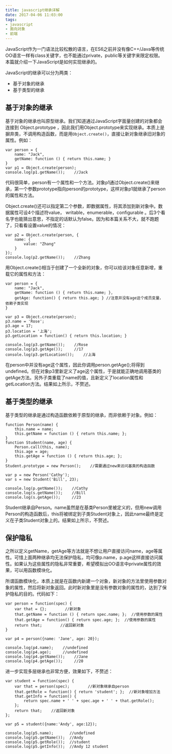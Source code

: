 ```yaml
---
title: javascript继承详解
date: 2017-04-06 11:03:00
tags:
- javascript
- 面向对象
- 前端
---
```

JavaScript作为一门语法比较松散的语言，在ES6之前并没有像C++/Java等传统OO语言一样有class关键字，也不能通过private，public等关键字来限定权限。本篇就介绍一下JavaScript是如何实现继承的。

JavaScript的继承可以分为两类：
* 基于对象的继承
* 基于类型的继承

## 基于对象的继承
基于对象的继承也叫原型继承。我们知道通过JavaScript字面量创建的对象都会连接到 Object.prototype ，因此我们用Object.prototype来实现继承。本质上是摒弃类，不调用构造函数，而是用``Object.create()``，直接让新对象继承旧对象的属性。例如：
```
var person = {
    name: "Jack",
    getName: function () { return this.name; }
}
var p1 = Object.create(person);
console.log(p1.getName());    //Jack
```
代码很简单，person有一个属性和一个方法。对象p1通过Object.create()来继承，第一个参数prototype指向person的prototype，这样对象p1就继承了person的属性和方法。

Object.create()还可以指定第二个参数，即数据属性，将其添加到新对象中。数据属性可设4个描述符value， writable，enumerable，configurable 。后3个看名字也能猜出意思，不指定的话默认为false。因为和本篇关系不大，就不跑题了，只看看设置value的情况：
```
var p2 = Object.create(person, {
    name: {
        value: "Zhang"
    }
});
console.log(p2.getName());    //Zhang
```
用Object.create()相当于创建了一个全新的对象，你可以给该对象任意新增，重载它的属性和方法：
```
var person = {
    name: "Jack",
    getName: function () { return this.name; },
    getAge: function() { return this.age; } //注意并没有age这个成员变量，依赖子类实现
}

var p3 = Object.create(person);
p3.name = 'Rose';
p3.age = 17;
p3.location = '上海';
p3.getLocation = function() { return this.location; }

console.log(p3.getName());    //Rose
console.log(p3.getAge());     //17
console.log(p3.getLocation());    //上海
```
在person中并没有age这个属性，因此你调用person.getAge();将得到undefined。但在对象p3里新定义了age这个属性，于是就能正确地调用基类的getAge方法。另外子类重载了name的值，且新定义了location属性和getLocation方法。结果如上所示，不赘述。

## 基于类型的继承
基于类型的继承是通过构造函数依赖于原型的继承，而非依赖于对象。例如：
```
function Person(name) {
    this.name = name;
    this.getName = function () { return this.name; };  
}
function Student(name, age) {
    Person.call(this, name);
    this.age = age;
    this.getAge = function () { return this.age; };
}
Student.prototype = new Person();    //需要通过new来访问基类的构造函数

var p = new Person('Cathy');
var s = new Student('Bill', 23);

console.log(p.getName());    //Cathy
console.log(s.getName());    //Bill
console.log(s.getAge());     //23
```
Student继承自Person。name虽然是在基类Person里被定义的，但用new调用Person的构造函数后，this将被绑定到子类Student对象上，因此name最终是定义在子类Student对象上的。结果如上所示，不赘述。

## 保护隐私

之所以定义getName，getAge等方法就是不想让用户直接访问name，age等属性。可惜上面两种继承均无法保护隐私，均可像p.name，p.age这样直接访问属性。如果认为这些属性的隐私非常重要，希望模拟出OO语言中private属性的效果，可以用函数模块化。

所谓函数模块化，本质上就是在函数内新建一个对象，新对象的方法里使用参数对象的属性，然后将新对象返回。此时新对象里是没有参数对象的属性的，达到了保护隐私的目的。代码如下：

```
var person = function(spec) {
    var that = {};        //新对象
    that.getName = function () { return spec.name; };  //使用参数的属性
    that.getAge = function() { return spec.age; };  //使用参数的属性
    return that;        //返回新对象
}

var p4 = person({name: 'Jane', age: 20});

console.log(p4.name);    //undefined
console.log(p4.age);     //undefined
console.log(p4.getName());    //Jane
console.log(p4.getAge());     //20
```

进一步实现多层继承也非常方便，效果如下，不赘述：
```
var student = function(spec) {
    var that = person(spec);        //新对象继承自person
    that.getRole = function() { return 'student'; };  //新对象增加方法
    that.getInfo = function() {
        return spec.name + ' ' + spec.age + ' ' + that.getRole();
    };
    return that;    //返回新对象
};

var p5 = student({name:'Andy', age:12});

console.log(p5.name);       //undefined
console.log(p5.getName());  //Andy
console.log(p5.getRole());  //student
console.log(p5.getInfo());  //Andy 12 student
```
